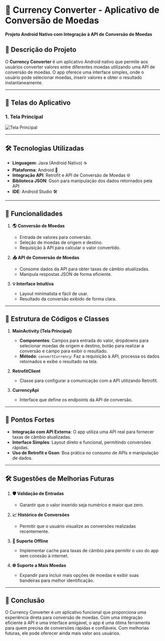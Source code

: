 # 💱 Currency Converter - Aplicativo de Conversão de Moedas

**Projeto Android Nativo com Integração à API de Conversão de Moedas**

## 📝 Descrição do Projeto

O **Currency Converter** é um aplicativo Android nativo que permite aos usuários converter valores entre diferentes moedas utilizando uma API de conversão de moedas. O app oferece uma interface simples, onde o usuário pode selecionar moedas, inserir valores e obter o resultado instantaneamente.

---

## 📱 Telas do Aplicativo

### 1. Tela Principal

![Tela Principal](https://github.com/user-attachments/assets/123aa6c5-334c-43ed-aed5-8a14768f6aaf)


---

## 🛠️ Tecnologias Utilizadas

- **Linguagem**: Java (Android Nativo) ☕  
- **Plataforma**: Android 🤖  
- **Integração API**: Retrofit e API de Conversão de Moedas 🌐  
- **Biblioteca JSON**: Gson para manipulação dos dados retornados pela API  
- **IDE**: Android Studio 🛠️  

---

## 🚀 Funcionalidades

1. **🌎 Conversão de Moedas**  
   - Entrada de valores para conversão.
   - Seleção de moedas de origem e destino.
   - Requisição à API para calcular o valor convertido.

2. **📤 API de Conversão de Moedas**  
   - Consome dados da API para obter taxas de câmbio atualizadas.
   - Manipula respostas JSON de forma eficiente.

3. **💡 Interface Intuitiva**  
   - Layout minimalista e fácil de usar.
   - Resultado da conversão exibido de forma clara.

---

## 📂 Estrutura de Códigos e Classes

1. **MainActivity (Tela Principal)**  
   - **Componentes**: Campos para entrada do valor, dropdowns para selecionar moedas de origem e destino, botão para realizar a conversão e campo para exibir o resultado.
   - **Método**: `convertCurrency`: Faz a requisição à API, processa os dados retornados e exibe o resultado na tela.

2. **RetrofitClient**  
   - Classe para configurar a comunicação com a API utilizando Retrofit.

3. **CurrencyApi**  
   - Interface que define os endpoints da API de conversão.

---

## 🌟 Pontos Fortes

- **Integração com API Externa**: O app utiliza uma API real para fornecer taxas de câmbio atualizadas.  
- **Interface Simples**: Layout direto e funcional, permitindo conversões rápidas.  
- **Uso de Retrofit e Gson**: Boa prática no consumo de APIs e manipulação de dados.  

---

## 🛠️ Sugestões de Melhorias Futuras

1. **🛡️ Validação de Entradas**  
   - Garantir que o valor inserido seja numérico e maior que zero.  

2. **📈 Histórico de Conversões**  
   - Permitir que o usuário visualize as conversões realizadas recentemente.  

3. **📱 Suporte Offline**  
   - Implementar cache para taxas de câmbio para permitir o uso do app sem conexão à internet.  

4. **🌐 Suporte a Mais Moedas**  
   - Expandir para incluir mais opções de moedas e exibir suas bandeiras para melhor identificação.  

---

## 🎯 Conclusão

O Currency Converter é um aplicativo funcional que proporciona uma experiência direta para conversão de moedas. Com uma integração eficiente à API e uma interface amigável, o app é uma ótima ferramenta para quem precisa de conversões rápidas e confiáveis. Com melhorias futuras, ele pode oferecer ainda mais valor aos usuários.
